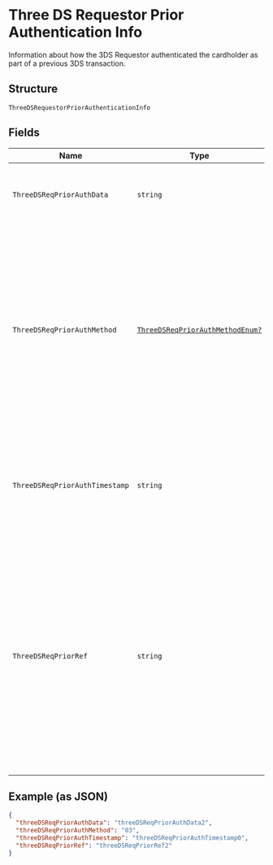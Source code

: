 
# Three DS Requestor Prior Authentication Info

Information about how the 3DS Requestor authenticated the cardholder as part of a previous 3DS transaction.

## Structure

`ThreeDSRequestorPriorAuthenticationInfo`

## Fields

| Name | Type | Tags | Description |
|  --- | --- | --- | --- |
| `ThreeDSReqPriorAuthData` | `string` | Optional | Data that documents and supports a specific authentication process. Maximum length: 2048 bytes. |
| `ThreeDSReqPriorAuthMethod` | [`ThreeDSReqPriorAuthMethodEnum?`](../../doc/models/three-ds-req-prior-auth-method-enum.md) | Optional | Mechanism used by the Cardholder to previously authenticate to the 3DS Requestor. Allowed values:<br><br>* **01** — Frictionless authentication occurred by ACS.<br>* **02** — Cardholder challenge occurred by ACS.<br>* **03** — AVS verified.<br>* **04** — Other issuer methods.<br>**Constraints**: *Minimum Length*: `2`, *Maximum Length*: `2` |
| `ThreeDSReqPriorAuthTimestamp` | `string` | Optional | Date and time in UTC of the prior cardholder authentication. Format: YYYYMMDDHHMM<br>**Constraints**: *Minimum Length*: `12`, *Maximum Length*: `12` |
| `ThreeDSReqPriorRef` | `string` | Optional | This data element provides additional information to the ACS to determine the best approach for handing a request. This data element contains an ACS Transaction ID for a prior authenticated transaction. For example, the first recurring transaction that was authenticated with the cardholder. Length: 30 characters.<br>**Constraints**: *Minimum Length*: `36`, *Maximum Length*: `36` |

## Example (as JSON)

```json
{
  "threeDSReqPriorAuthData": "threeDSReqPriorAuthData2",
  "threeDSReqPriorAuthMethod": "03",
  "threeDSReqPriorAuthTimestamp": "threeDSReqPriorAuthTimestamp0",
  "threeDSReqPriorRef": "threeDSReqPriorRef2"
}
```

